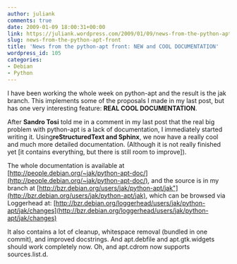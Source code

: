 ```yaml
---
author: juliank
comments: true
date: 2009-01-09 18:00:31+00:00
link: https://juliank.wordpress.com/2009/01/09/news-from-the-python-apt-front/
slug: news-from-the-python-apt-front
title: 'News from the python-apt front: NEW and COOL DOCUMENTATION'
wordpress_id: 105
categories:
- Debian
- Python
---
```


I have been working the whole week on python-apt and the result is the jak branch. This implements some of the proposals I made in my last post, but has one very interesting feature: **REAL COOL DOCUMENTATION**.

After **Sandro Tosi** told me in a comment in my last post that the real big problem with python-apt is a lack of documentation, I immediately started writing it. Using**reStructuredText and Sphinx**, we now have a really cool and much more detailed documentation. (Although it is not really finished yet [it contains everything, but there is still room to improve]).

The whole documentation is available at  [http://people.debian.org/~jak/python-apt-doc/](http://people.debian.org/~jak/python-apt-doc/), and the source is in my branch at [http://bzr.debian.org/users/jak/python-apt/jak"](http://bzr.debian.org/users/jak/python-apt/jak), which can be browsed via Loggerhead at: [http://bzr.debian.org/loggerhead/users/jak/python-apt/jak/changes](http://bzr.debian.org/loggerhead/users/jak/python-apt/jak/changes)

It also contains a lot of cleanup, whitespace removal (bundled in one commit), and improved docstrings. And apt.debfile and apt.gtk.widgets should work completely now. Oh, and apt.cdrom now supports sources.list.d.  
